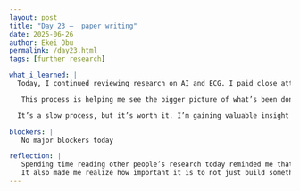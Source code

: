 ```yaml
---
layout: post
title: "Day 23 –  paper writing"
date: 2025-06-26
author: Ekei Obu 
permalink: /day23.html
tags: [further research]

what_i_learned: |
  Today, I continued reviewing research on AI and ECG. I paid close attention to what each paper focused on, the techniques they applied, and the outcomes they achieved. While some studies used deep learning, others explored     combinations like wavelet transforms with neural networks.

   This process is helping me see the bigger picture of what’s been done and what still needs to be explored. The more I read, the clearer it becomes where our project can offer something different instead of repeating existing work.

  It’s a slow process, but it’s worth it. I’m gaining valuable insight into how researchers approach problems and present their findings.

blockers: |
   No major blockers today

reflection: |
   Spending time reading other people’s research today reminded me that every good project starts with understanding what’s already out there. At first, it felt repetitive, but as I read more, I started connecting ideas and      noticing patterns. I saw how different teams approached the same problem in unique ways, and that opened my mind to new possibilities.
   It also made me realize how important it is to not just build something, but to build something meaningful—something that adds value. The process is slow, but I can feel myself growing. I’m not just reading to finish—I’m      reading to understand.
---
```


